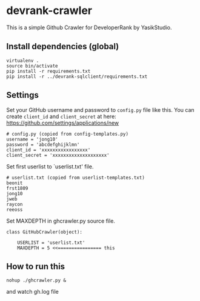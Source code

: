 devrank-crawler
===============

This is a simple Github Crawler for DeveloperRank by YasikStudio.


Install dependencies (global)
-----------------------------

    virtualenv .
	source bin/activate
    pip install -r requirements.txt
    pip install -r ../devrank-sqlclient/requirements.txt


Settings
--------

Set your GitHub username and password to `config.py` file like this.
You can create `client_id` and `client_secret` at here:
https://github.com/settings/applications/new

    # config.py (copied from config-templates.py)
    username = 'jong10'
    password = 'abcdefghijklmn'
    client_id = 'xxxxxxxxxxxxxxxxx'
    client_secret = 'xxxxxxxxxxxxxxxxxxxx'


Set first userlist to `userlist.txt' file.

    # userlist.txt (copied from userlist-templates.txt)
    beonit
    frst1809
    jong10
    jweb
    raycon
    reeoss


Set MAXDEPTH in ghcrawler.py source file.

    class GitHubCrawler(object):

        USERLIST = 'userlist.txt'
        MAXDEPTH = 5 <<================ this


How to run this
---------------

    nohup ./ghcrawler.py &

and watch gh.log file
